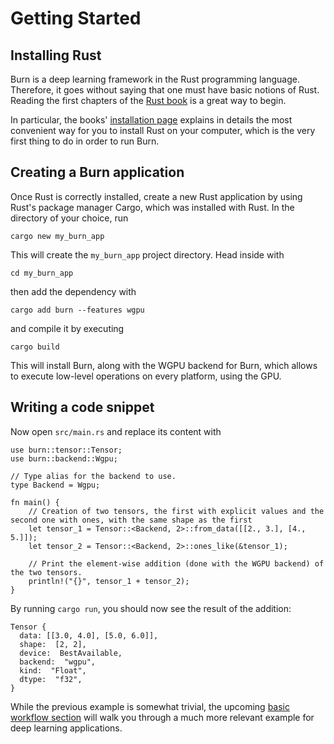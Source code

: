 # Getting Started

## Installing Rust

Burn is a deep learning framework in the Rust programming language. Therefore, it goes without
saying that one must have basic notions of Rust. Reading the first chapters of the
[Rust book](https://doc.rust-lang.org/book/) is a great way to begin.

In particular, the books'
[installation page](https://doc.rust-lang.org/book/ch01-01-installation.html) explains in details
the most convenient way for you to install Rust on your computer, which is the very first thing to
do in order to run Burn.

## Creating a Burn application

Once Rust is correctly installed, create a new Rust application by using Rust's package manager
Cargo, which was installed with Rust. In the directory of your choice, run

```console
cargo new my_burn_app
```

This will create the `my_burn_app` project directory. Head inside with 

```console
cd my_burn_app
```

then add the dependency with

```console
cargo add burn --features wgpu
```

and compile it by executing

```console
cargo build
```

This will install Burn, along with the WGPU backend for Burn, which allows to execute low-level
operations on every platform, using the GPU.

## Writing a code snippet

Now open `src/main.rs` and replace its content with

```rust, ignore
use burn::tensor::Tensor;
use burn::backend::Wgpu;

// Type alias for the backend to use.
type Backend = Wgpu;

fn main() {
    // Creation of two tensors, the first with explicit values and the second one with ones, with the same shape as the first
    let tensor_1 = Tensor::<Backend, 2>::from_data([[2., 3.], [4., 5.]]);
    let tensor_2 = Tensor::<Backend, 2>::ones_like(&tensor_1);

    // Print the element-wise addition (done with the WGPU backend) of the two tensors.
    println!("{}", tensor_1 + tensor_2);
}
```

By running `cargo run`, you should now see the result of the addition:

```console
Tensor {
  data: [[3.0, 4.0], [5.0, 6.0]],
  shape:  [2, 2],
  device:  BestAvailable,
  backend:  "wgpu",
  kind:  "Float",
  dtype:  "f32",
}
```

While the previous example is somewhat trivial, the upcoming
[basic workflow section](./basic-workflow/README.md) will walk you through a much more relevant
example for deep learning applications.
